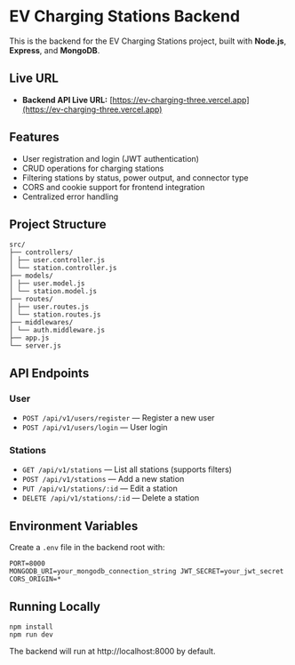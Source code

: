 # EV Charging Stations Backend

This is the backend for the EV Charging Stations project, built with **Node.js**, **Express**, and **MongoDB**.

## Live URL

- **Backend API Live URL:** [https://ev-charging-three.vercel.app](https://ev-charging-three.vercel.app)  

## Features

- User registration and login (JWT authentication)
- CRUD operations for charging stations
- Filtering stations by status, power output, and connector type
- CORS and cookie support for frontend integration
- Centralized error handling

## Project Structure
```
src/ 
├── controllers/ 
│ ├── user.controller.js 
│ └── station.controller.js 
├── models/ 
│ ├── user.model.js 
│ └── station.model.js 
├── routes/ 
│ ├── user.routes.js 
│ └── station.routes.js 
├── middlewares/ 
│ └── auth.middleware.js 
├── app.js 
└── server.js

```

## API Endpoints

### User

- `POST /api/v1/users/register` — Register a new user
- `POST /api/v1/users/login` — User login

### Stations

- `GET /api/v1/stations` — List all stations (supports filters)
- `POST /api/v1/stations` — Add a new station
- `PUT /api/v1/stations/:id` — Edit a station
- `DELETE /api/v1/stations/:id` — Delete a station

## Environment Variables

Create a `.env` file in the backend root with:
```
PORT=8000 
MONGODB_URI=your_mongodb_connection_string JWT_SECRET=your_jwt_secret 
CORS_ORIGIN=*
```

## Running Locally

```
npm install
npm run dev
```
The backend will run at http://localhost:8000 by default.